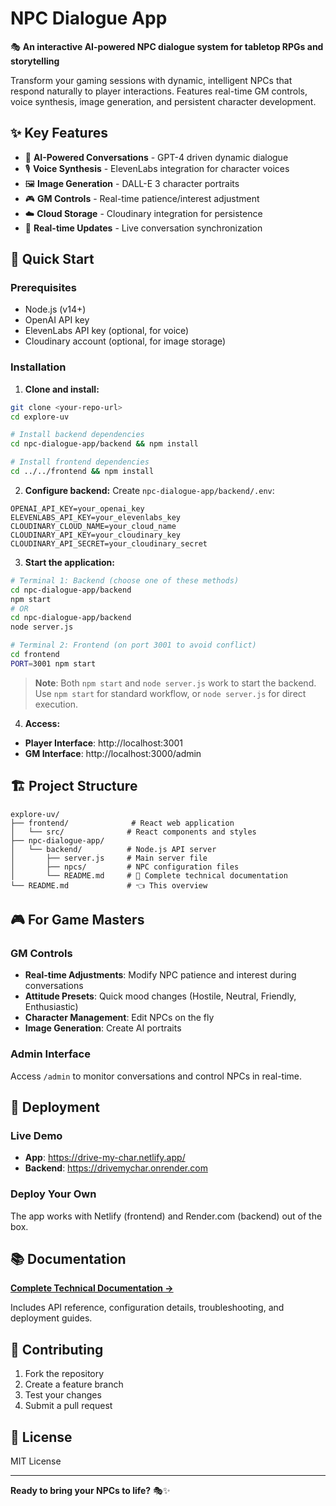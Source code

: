 # NPC Dialogue App

🎭 **An interactive AI-powered NPC dialogue system for tabletop RPGs and storytelling**

Transform your gaming sessions with dynamic, intelligent NPCs that respond naturally to player interactions. Features real-time GM controls, voice synthesis, image generation, and persistent character development.

## ✨ Key Features

- 🤖 **AI-Powered Conversations** - GPT-4 driven dynamic dialogue
- 🎙️ **Voice Synthesis** - ElevenLabs integration for character voices  
- 🖼️ **Image Generation** - DALL-E 3 character portraits
- 🎮 **GM Controls** - Real-time patience/interest adjustment
- ☁️ **Cloud Storage** - Cloudinary integration for persistence
- 📱 **Real-time Updates** - Live conversation synchronization

## 🚀 Quick Start

### Prerequisites
- Node.js (v14+)
- OpenAI API key
- ElevenLabs API key (optional, for voice)
- Cloudinary account (optional, for image storage)

### Installation

1. **Clone and install:**
```bash
git clone <your-repo-url>
cd explore-uv

# Install backend dependencies
cd npc-dialogue-app/backend && npm install

# Install frontend dependencies  
cd ../../frontend && npm install
```

2. **Configure backend:**
Create `npc-dialogue-app/backend/.env`:
```env
OPENAI_API_KEY=your_openai_key
ELEVENLABS_API_KEY=your_elevenlabs_key
CLOUDINARY_CLOUD_NAME=your_cloud_name
CLOUDINARY_API_KEY=your_cloudinary_key
CLOUDINARY_API_SECRET=your_cloudinary_secret
```

3. **Start the application:**
```bash
# Terminal 1: Backend (choose one of these methods)
cd npc-dialogue-app/backend
npm start
# OR
cd npc-dialogue-app/backend
node server.js

# Terminal 2: Frontend (on port 3001 to avoid conflict)
cd frontend
PORT=3001 npm start
```

> **Note**: Both `npm start` and `node server.js` work to start the backend. Use `npm start` for standard workflow, or `node server.js` for direct execution.

4. **Access:**
- **Player Interface**: http://localhost:3001
- **GM Interface**: http://localhost:3000/admin

## 🏗️ Project Structure

```
explore-uv/
├── frontend/              # React web application
│   └── src/              # React components and styles
├── npc-dialogue-app/
│   └── backend/          # Node.js API server
│       ├── server.js     # Main server file
│       ├── npcs/         # NPC configuration files
│       └── README.md     # 📖 Complete technical documentation
└── README.md             # 👈 This overview
```

## 🎮 For Game Masters

### GM Controls
- **Real-time Adjustments**: Modify NPC patience and interest during conversations
- **Attitude Presets**: Quick mood changes (Hostile, Neutral, Friendly, Enthusiastic)
- **Character Management**: Edit NPCs on the fly
- **Image Generation**: Create AI portraits

### Admin Interface
Access `/admin` to monitor conversations and control NPCs in real-time.

## 🚀 Deployment

### Live Demo
- **App**: https://drive-my-char.netlify.app/
- **Backend**: https://drivemychar.onrender.com

### Deploy Your Own
The app works with Netlify (frontend) and Render.com (backend) out of the box.

## 📚 Documentation

**[Complete Technical Documentation →](npc-dialogue-app/backend/README.md)**

Includes API reference, configuration details, troubleshooting, and deployment guides.

## 🤝 Contributing

1. Fork the repository
2. Create a feature branch
3. Test your changes
4. Submit a pull request

## 📄 License

MIT License

---

**Ready to bring your NPCs to life?** 🎭✨
